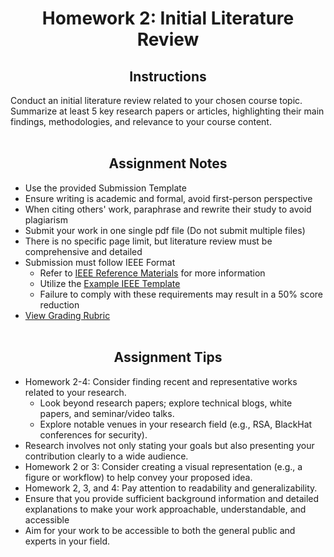 <h1 align="center"> Homework 2: Initial Literature Review </h1>

<h2 align="center">Instructions</h2>

Conduct an initial literature review related to your chosen course topic. Summarize at least 5 key research
papers or articles, highlighting their main findings, methodologies, and relevance to your course content.
<br><br>

<h2 align="center">Assignment Notes</h2>


- Use the provided Submission Template
- Ensure writing is academic and formal, avoid first-person perspective
- When citing others' work, paraphrase and rewrite their study to avoid plagiarism
- Submit your work in one single pdf file (Do not submit multiple files) 
- There is no specific page limit, but literature review must be comprehensive and detailed
- Submission must follow IEEE Format
	- Refer to [IEEE Reference Materials](https://github.com/KieraConway/CSC786/tree/main/Project%20Resources/IEEE%20Reference%20Materials) for more information
	- Utilize the [Example IEEE Template](https://github.com/KieraConway/CSC786/blob/main/Project%20Resources/IEEE%20Reference%20Materials/Example%20IEEE%20Template.doc)
	- Failure to comply with these requirements may result in a 50% score reduction
- [View Grading Rubric](https://github.com/KieraConway/CSC786/blob/main/Project%20Resources/README.md) 
<br><br>



<h2 align="center">Assignment Tips</h2>

- Homework 2-4: Consider finding recent and representative works related to your research.
  - Look beyond research papers; explore technical blogs, white papers, and seminar/video talks.
  - Explore notable venues in your research field (e.g., RSA, BlackHat conferences for security).
- Research involves not only stating your goals but also presenting your contribution clearly to a wide audience.
- Homework 2 or 3: Consider creating a visual representation (e.g., a figure or workflow) to help convey your proposed idea.
- Homework 2, 3, and 4: Pay attention to readability and generalizability.
- Ensure that you provide sufficient background information and detailed explanations to make your work approachable, understandable, and accessible
- Aim for your work to be accessible to both the general public and experts in your field.
<br><br>

